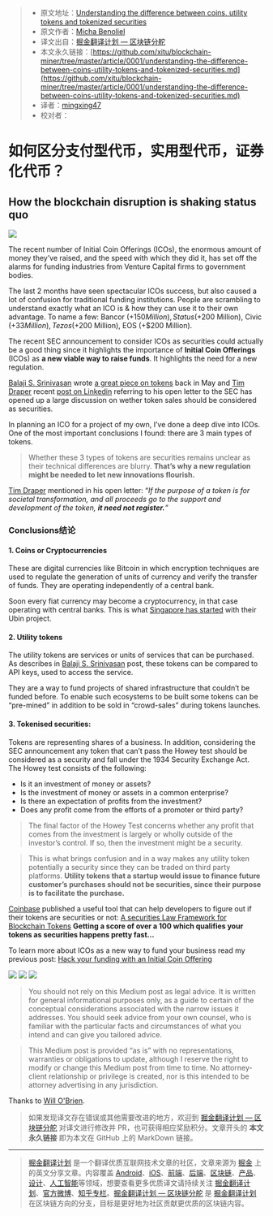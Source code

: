 > * 原文地址：[Understanding the difference between coins, utility tokens and tokenized securities](https://medium.com/startup-grind/understanding-the-difference-between-coins-utility-tokens-and-tokenized-securities-a6522655fb91)
> * 原文作者：[Micha Benoliel](https://medium.com/@anthenor?source=post_header_lockup)
> * 译文出自：[掘金翻译计划 — 区块链分舵](https://github.com/xitu/blockchain-miner)
> * 本文永久链接：[https://github.com/xitu/blockchain-miner/tree/master/article/0001/understanding-the-difference-between-coins-utility-tokens-and-tokenized-securities.md](https://github.com/xitu/blockchain-miner/tree/master/article/0001/understanding-the-difference-between-coins-utility-tokens-and-tokenized-securities.md)
> * 译者：[mingxing47](https://github.com/mingxing47)
> * 校对者：

# 如何区分支付型代币，实用型代币，证券化代币？

## How the blockchain disruption is shaking status quo

![](https://cdn-images-1.medium.com/max/2000/1*qM-4isLTaqIORxqIh1Hjrw.png)

The recent number of Initial Coin Offerings (ICOs), the enormous amount of money they’ve raised, and the speed with which they did it, has set off the alarms for funding industries from Venture Capital firms to government bodies.

The last 2 months have seen spectacular ICOs success, but also caused a lot of confusion for traditional funding institutions. People are scrambling to understand exactly what an ICO is & how they can use it to their own advantage. To name a few: Bancor (+$150 Million), Status (+$200 Million), Civic (+$33 Million), Tezos (+$200 Million), EOS (+$200 Million).

The recent SEC announcement to consider ICOs as securities could actually be a good thing since it highlights the importance of **Initial Coin Offerings** (ICOs) as **a new viable way to raise funds**. It highlights the need for a new regulation.

[Balaji S. Srinivasan](https://medium.com/@balajis) wrote [a great piece on tokens](https://news.21.co/thoughts-on-tokens-436109aabcbe) back in May and [Tim Draper](https://medium.com/@timdrapervc) recent [post on Linkedin](https://www.linkedin.com/feed/update/urn:li:activity:6296022372378124288) referring to his open letter to the SEC has opened up a large discussion on wether token sales should be considered as securities.

In planning an ICO for a project of my own, I’ve done a deep dive into ICOs. One of the most important conclusions I found: there are 3 main types of tokens.

> Whether these 3 types of tokens are securities remains unclear as their technical differences are blurry. **That’s why a new regulation might be needed to let new innovations flourish.**

[Tim Draper](https://medium.com/@timdrapervc) mentioned in his open letter: “_If the purpose of a token is for societal transformation, and all proceeds go to the support and development of the token,_ **_it need not register._**_”_

### Conclusions结论

#### 1. Coins or Cryptocurrencies

These are digital currencies like Bitcoin in which encryption techniques are used to regulate the generation of units of currency and verify the transfer of funds. They are operating independently of a central bank.

Soon every fiat currency may become a cryptocurrency, in that case operating with central banks. This is what [Singapore has started](https://cointelegraph.com/news/singapore-central-bank-to-use-blockchain-tech-for-new-payment-transfer-project) with their Ubin project.

#### 2. Utility tokens

The utility tokens are services or units of services that can be purchased. As describes in [Balaji S. Srinivasan](https://medium.com/@balajis) post, these tokens can be compared to API keys, used to access the service.

They are a way to fund projects of shared infrastructure that couldn’t be funded before. To enable such ecosystems to be built some tokens can be “pre-mined” in addition to be sold in “crowd-sales” during tokens launches.

#### 3. Tokenised securities:

Tokens are representing shares of a business. In addition, considering the SEC announcement any token that can’t pass the Howey test should be considered as a security and fall under the 1934 Security Exchange Act.  
The Howey test consists of the following:

*   Is it an investment of money or assets?
*   Is the investment of money or assets in a common enterprise?
*   Is there an expectation of profits from the investment?
*   Does any profit come from the efforts of a promoter or third party?

> The final factor of the Howey Test concerns whether any profit that comes from the investment is largely or wholly outside of the investor’s control. If so, then the investment might be a security.

> This is what brings confusion and in a way makes any utility token potentially a security since they can be traded on third party platforms. **Utility tokens that a startup would issue to finance future customer’s purchases should not be securities, since their purpose is to facilitate the purchase.**

[Coinbase](https://medium.com/@coinbase) published a useful tool that can help developers to figure out if their tokens are securities or not: [A securities Law Framework for Blockchain Tokens](https://docs.google.com/spreadsheets/d/1QxOV2dgxO3C_TyVE0-41ZwLlzPmB-EE1NNshJGuedCU/edit#gid=0) **Getting a score of over a 100 which qualifies your tokens as securities happens pretty fast…**

To learn more about ICOs as a new way to fund your business read my previous post: [Hack your funding with an Initial Coin Offering](https://medium.com/startup-grind/hack-your-funding-with-an-initial-coin-offering-2a2a0614bddf)

[![](https://cdn-images-1.medium.com/max/400/1*11YPy_7jhKXEHVv2tW9xBw.jpeg)](http://eepurl.com/bBbrFX) [![](https://cdn-images-1.medium.com/max/400/1*tpiTwqg_k1Az7Qw3QXJYCg.jpeg)](Http://startupgrind.com/conference) [![](https://cdn-images-1.medium.com/max/400/1*ZArCdGaGEURWL6erukHAcQ.jpeg)](http://startupgrind.com/chapters)

> You should not rely on this Medium post as legal advice. It is written for general informational purposes only, as a guide to certain of the conceptual considerations associated with the narrow issues it addresses. You should seek advice from your own counsel, who is familiar with the particular facts and circumstances of what you intend and can give you tailored advice.

> This Medium post is provided “as is” with no representations, warranties or obligations to update, although I reserve the right to modify or change this Medium post from time to time. No attorney-client relationship or privilege is created, nor is this intended to be attorney advertising in any jurisdiction.

Thanks to [Will O'Brien](https://medium.com/@willobrien?source=post_page).

> 如果发现译文存在错误或其他需要改进的地方，欢迎到 [掘金翻译计划 — 区块链分舵](https://github.com/xitu/blockchain-miner) 对译文进行修改并 PR，也可获得相应奖励积分。文章开头的 **本文永久链接** 即为本文在 GitHub 上的 MarkDown 链接。


---

> [掘金翻译计划](https://github.com/xitu/gold-miner) 是一个翻译优质互联网技术文章的社区，文章来源为 [掘金](https://juejin.im) 上的英文分享文章。内容覆盖 [Android](https://github.com/xitu/gold-miner#android)、[iOS](https://github.com/xitu/gold-miner#ios)、[前端](https://github.com/xitu/gold-miner#前端)、[后端](https://github.com/xitu/gold-miner#后端)、[区块链](https://github.com/xitu/gold-miner#区块链)、[产品](https://github.com/xitu/gold-miner#产品)、[设计](https://github.com/xitu/gold-miner#设计)、[人工智能](https://github.com/xitu/gold-miner#人工智能)等领域，想要查看更多优质译文请持续关注 [掘金翻译计划](https://github.com/xitu/gold-miner)、[官方微博](http://weibo.com/juejinfanyi)、[知乎专栏](https://zhuanlan.zhihu.com/juejinfanyi)。[掘金翻译计划 — 区块链分舵](https://github.com/xitu/blockchain-miner) 是 [掘金翻译计划](https://github.com/xitu/gold-miner) 在区块链方向的分支，目标是更好地为社区贡献更优质的区块链内容。
